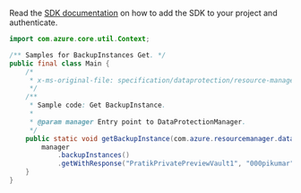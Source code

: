 Read the [SDK documentation](https://github.com/Azure/azure-sdk-for-java/blob/azure-resourcemanager-dataprotection_1.0.0-beta.1/sdk/dataprotection/azure-resourcemanager-dataprotection/README.md) on how to add the SDK to your project and authenticate.

```java
import com.azure.core.util.Context;

/** Samples for BackupInstances Get. */
public final class Main {
    /*
     * x-ms-original-file: specification/dataprotection/resource-manager/Microsoft.DataProtection/stable/2021-07-01/examples/BackupInstanceOperations/GetBackupInstance.json
     */
    /**
     * Sample code: Get BackupInstance.
     *
     * @param manager Entry point to DataProtectionManager.
     */
    public static void getBackupInstance(com.azure.resourcemanager.dataprotection.DataProtectionManager manager) {
        manager
            .backupInstances()
            .getWithResponse("PratikPrivatePreviewVault1", "000pikumar", "testInstance1", Context.NONE);
    }
}
```

